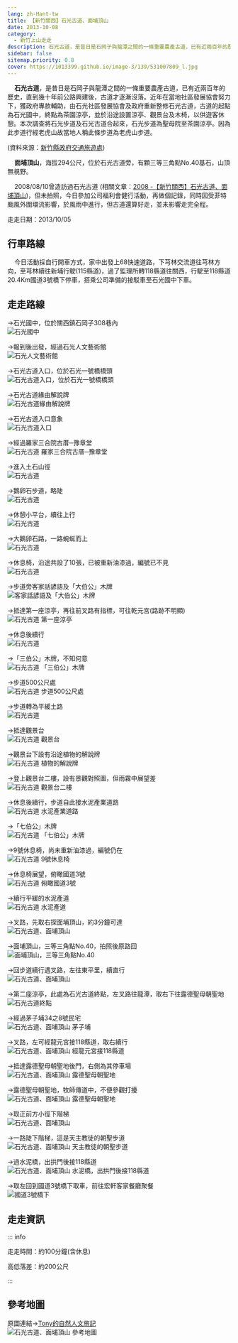 ```yaml
---
lang: zh-Hant-tw
title: 【新竹關西】石光古道、面埔頂山
date: 2013-10-08
category: 
  - 新竹上山走走
description: 石光古道，是昔日是石岡子與龍潭之間的一條重要農產古道，已有近兩百年的歷史，直到幾十年前公路興建後，古道才逐漸沒落。近年在當地社區發展協會努力下，獲政府專款輔助，由石光社區發展協會及政府重新整修石光古道，古道的起點為石光國中，終點為茶園涼亭，並於沿途設置涼亭、觀景台及木椅，以供遊客休憩。本次調查將石光步道及石光古道合起來，石光步道為聖母院至茶園涼亭。因為此步道行經老虎山故當地人稱此條步道為老虎山步道。
sidebar: false
sitemap.priority: 0.8
cover: https://1013399.github.io/image-3/139/531007809_l.jpg
---
```


    **石光古道**，是昔日是石岡子與龍潭之間的一條重要農產古道，已有近兩百年的歷史，直到幾十年前公路興建後，古道才逐漸沒落。近年在當地社區發展協會努力下，獲政府專款輔助，由石光社區發展協會及政府重新整修石光古道，古道的起點為石光國中，終點為茶園涼亭，並於沿途設置涼亭、觀景台及木椅，以供遊客休憩。本次調查將石光步道及石光古道合起來，石光步道為聖母院至茶園涼亭。因為此步道行經老虎山故當地人稱此條步道為老虎山步道。

(資料來源：[新竹縣政府交通旅遊處](http://travel.hsinchu.gov.tw/page.aspx?wtp=1&wnd=63&id=311))  

    **面埔頂山**，海拔294公尺，位於石光古道旁，有顆三等三角點No.40基石，山頂無視野。  

<!-- more -->

    2008/08/10曾造訪過石光古道 (相關文章：[2008 -【新竹關西】石光古道、面埔頂山](/posts/post-396-2008-08-11.md))，但未拍照，今日參加公司福利會健行活動，再做個記錄，同時因受菲特颱風外圍環流影響，於風雨中進行，但古道還算好走，並未影響走完全程。

走走日期：2013/10/05

## 行車路線  
    今日活動採自行開車方式，家中出發上68快速道路，下芎林交流道往芎林方向，至芎林續往新埔行駛(115縣道)，過了監理所轉118縣道往關西，行駛至118縣道20.4Km國道3號橋下停車，搭乘公司準備的接駁車至石光國中下車。

## 走走路線  
→石光國中，位於關西鎮石岡子308巷內  
![石光國中](https://1013399.github.io/image-3/139/531000189_l.jpg)

→報到後出發，經過石光人文藝術館  
![石光人文藝術館](https://1013399.github.io/image-3/139/531006164_l.jpg)

→石光古道入口，位於石光一號橋橋頭  
![石光古道入口，位於石光一號橋橋頭](https://1013399.github.io/image-3/139/531007809_l.jpg)

→石光古道緣由解說牌  
![石光古道緣由解說牌](https://1013399.github.io/image-3/139/531008831_l.jpg)

→石光古道入口意象  
![石光古道入口](https://1013399.github.io/image-3/139/531009805_l.jpg)

→經過羅家三合院古厝─豫章堂  
![石光古道 羅家三合院古厝─豫章堂](https://1013399.github.io/image-3/139/531011067_l.jpg)

→進入土石山徑  
![石光古道](https://1013399.github.io/image-3/139/531012182_l.jpg)

→鵝卵石步道，略陡  
![石光古道](https://1013399.github.io/image-3/139/531013810_l.jpg)

→休憩小平台，續往上行  
![石光古道](https://1013399.github.io/image-3/139/531014518_l.jpg)

→大鵝卵石路，一路蜿蜒而上  
![石光古道](https://1013399.github.io/image-3/139/531015642_l.jpg)

→休息椅，沿途共設了10張，已被重新油漆過，編號已不見  
![石光古道](https://1013399.github.io/image-3/139/531017358_l.jpg)

→步道旁客家話諺語及「大伯公」木牌  
![客家話諺語及「大伯公」木牌](https://1013399.github.io/image-3/139/531018281_l.jpg)

→抵達第一座涼亭，再往前叉路有指標，可往乾元宮(路跡不明顯)  
![石光古道 第一座涼亭](https://1013399.github.io/image-3/139/531019249_l.jpg)

→休息後續行  
![石光古道](https://1013399.github.io/image-3/139/531021364_l.jpg)

→「三伯公」木牌，不知何意  
![石光古道 「三伯公」木牌](https://1013399.github.io/image-3/139/531022179_l.jpg)

→步道500公尺處  
![石光古道 步道500公尺處](https://1013399.github.io/image-3/139/531023865_l.jpg)

→步道轉為平緩土路  
![石光古道](https://1013399.github.io/image-3/139/531024582_l.jpg)

→抵達觀景台  
![石光古道 觀景台](https://1013399.github.io/image-3/139/531025253_l.jpg)

→觀景台下設有沿途植物的解說牌  
![石光古道 植物的解說牌](https://1013399.github.io/image-3/139/531026677_l.jpg)

→登上觀景台二樓，設有景觀對照圖，但雨霧中展望差  
![石光古道 觀景台二樓](https://1013399.github.io/image-3/139/531028446_l.jpg)

→休息後續行，步道自此接水泥產業道路  
![石光古道 水泥產業道路](https://1013399.github.io/image-3/139/531030422_l.jpg)

→「七伯公」木牌  
![石光古道 「七伯公」木牌](https://1013399.github.io/image-3/139/531031837_l.jpg)

→9號休息椅，尚未重新油漆過，編號仍在  
![石光古道 9號休息椅](https://1013399.github.io/image-3/139/531033668_l.jpg)

→休息椅展望，俯瞰國道3號  
![石光古道 俯瞰國道3號](https://1013399.github.io/image-3/139/531034188_l.jpg)

→續行平緩的水泥產道  
![石光古道 水泥產道](https://1013399.github.io/image-3/139/531034864_l.jpg)

→叉路，先取右探面埔頂山，約3分鐘可達  
![石光古道、面埔頂山](https://1013399.github.io/image-3/139/531035521_l.jpg)

→面埔頂山，三等三角點No.40，拍照後原路回  
![面埔頂山，三等三角點No.40](https://1013399.github.io/image-3/139/531036320_l.jpg)

→回步道續行遇叉路，左往東平里，續直行  
![石光古道、面埔頂山](https://1013399.github.io/image-3/139/531037247_l.jpg)

→第二座涼亭，此處為石光古道終點，左叉路往龍潭，取右下往露德聖母朝聖地  
![石光古道終點](https://1013399.github.io/image-3/139/531038943_l.jpg)

→經過茅子埔34之8號民宅  
![石光古道、面埔頂山 茅子埔](https://1013399.github.io/image-3/139/531039812_l.jpg)

→叉路，左可經龍元宮接118縣道，取右續行  
![石光古道、面埔頂山 經龍元宮接118縣道](https://1013399.github.io/image-3/139/531042315_l.jpg)

→抵達露德聖母朝聖地後門，右側為其停車場  
![石光古道、面埔頂山 露德聖母朝聖地](https://1013399.github.io/image-3/139/531044032_l.jpg)

→露德聖母朝聖地，牧師傳道中，不便參觀打擾  
![石光古道、面埔頂山 露德聖母朝聖地](https://1013399.github.io/image-3/139/531044908_l.jpg)

→取正前方小徑下階梯  
![石光古道、面埔頂山](https://1013399.github.io/image-3/139/531046560_l.jpg)

→一路陡下階梯，這是天主教徒的朝聖步道  
![石光古道、面埔頂山 天主教徒的朝聖步道](https://1013399.github.io/image-3/139/531049400_l.jpg)

→過水泥橋，出拱門後接118縣道  
![石光古道、面埔頂山 水泥橋，出拱門後接118縣道](https://1013399.github.io/image-3/139/531052598_l.jpg)

→取左回到國道3號橋下取車，前往宏軒客家餐廳聚餐  
![國道3號橋下](https://1013399.github.io/image-3/139/531054119_l.jpg)

## 走走資訊

::: info

走走時間：約100分鐘(含休息)

高低落差：約200公尺

:::

## 參考地圖  
原圖連結→[Tony的自然人文旅記](http://www.tonyhuang39.com/tony0438/tony0438.html)  
![石光古道、面埔頂山 參考地圖](https://1013399.github.io/image-3/139/531058602_l.jpg)